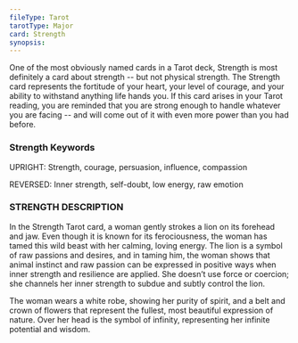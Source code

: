 ```yaml
---
fileType: Tarot
tarotType: Major
card: Strength
synopsis: 
---
```

One of the most obviously named cards in a Tarot deck, Strength is most definitely a card about strength -- but not physical strength. The Strength card represents the fortitude of your heart, your level of courage, and your ability to withstand anything life hands you. If this card arises in your Tarot reading, you are reminded that you are strong enough to handle whatever you are facing -- and will come out of it with even more power than you had before.

### Strength Keywords

UPRIGHT: Strength, courage, persuasion, influence, compassion

REVERSED: Inner strength, self-doubt, low energy, raw emotion

### STRENGTH DESCRIPTION

In the Strength Tarot card, a woman gently strokes a lion on its forehead and jaw. Even though it is known for its ferociousness, the woman has tamed this wild beast with her calming, loving energy. The lion is a symbol of raw passions and desires, and in taming him, the woman shows that animal instinct and raw passion can be expressed in positive ways when inner strength and resilience are applied. She doesn’t use force or coercion; she channels her inner strength to subdue and subtly control the lion.

The woman wears a white robe, showing her purity of spirit, and a belt and crown of flowers that represent the fullest, most beautiful expression of nature. Over her head is the symbol of infinity, representing her infinite potential and wisdom.
